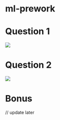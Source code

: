 # ml-prework

# Question 1
![](https://dzwonsemrish7.cloudfront.net/items/1U2m0j3S2s2B2M3k0c3N/Screen%20Shot%202018-05-06%20at%202.34.53%20PM.png?v=30fe703f)

# Question 2
![](https://dzwonsemrish7.cloudfront.net/items/1C0E0o1L3l020w1L083b/Screen%20Shot%202018-05-06%20at%202.35.18%20PM.png?v=39f2a736)

# Bonus 
// update later
